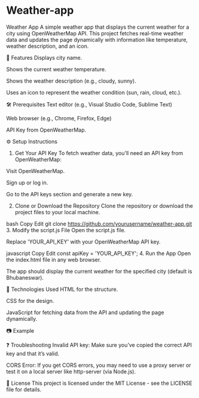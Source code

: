 # Weather-app
Weather App
A simple weather app that displays the current weather for a city using OpenWeatherMap API. This project fetches real-time weather data and updates the page dynamically with information like temperature, weather description, and an icon.

🚀 Features
Displays city name.

Shows the current weather temperature.

Shows the weather description (e.g., cloudy, sunny).

Uses an icon to represent the weather condition (sun, rain, cloud, etc.).

🛠️ Prerequisites
Text editor (e.g., Visual Studio Code, Sublime Text)

Web browser (e.g., Chrome, Firefox, Edge)

API Key from OpenWeatherMap.

⚙️ Setup Instructions
1. Get Your API Key
To fetch weather data, you'll need an API key from OpenWeatherMap:

Visit OpenWeatherMap.

Sign up or log in.

Go to the API keys section and generate a new key.

2. Clone or Download the Repository
Clone the repository or download the project files to your local machine.

bash
Copy
Edit
git clone https://github.com/yourusername/weather-app.git
3. Modify the script.js File
Open the script.js file.

Replace 'YOUR_API_KEY' with your OpenWeatherMap API key.

javascript
Copy
Edit
const apiKey = 'YOUR_API_KEY';
4. Run the App
Open the index.html file in any web browser.

The app should display the current weather for the specified city (default is Bhubaneswar).

🔧 Technologies Used
HTML for the structure.

CSS for the design.

JavaScript for fetching data from the API and updating the page dynamically.

📷 Example

❓ Troubleshooting
Invalid API key: Make sure you’ve copied the correct API key and that it’s valid.

CORS Error: If you get CORS errors, you may need to use a proxy server or test it on a local server like http-server (via Node.js).

📄 License
This project is licensed under the MIT License - see the LICENSE file for details.
